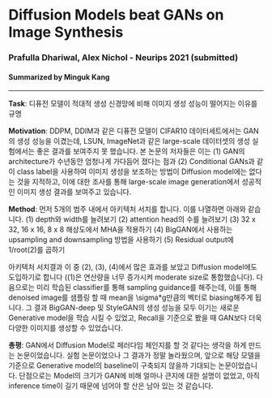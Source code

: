 # Diffusion Models beat GANs on Image Synthesis
### Prafulla Dhariwal, Alex Nichol - Neurips 2021 (submitted)
#### Summarized by Minguk Kang
----

**Task**: 디퓨전 모델이 적대적 생성 신경망에 비해 이미지 생성 성능이 떨어지는 이유를 규명
 
**Motivation**: DDPM, DDIM과 같은 디퓨전 모델이 CIFAR10 데이터세트에서는 GAN의 생성 성능을 이겼는데, LSUN, ImageNet과 같은 large-scale 데이터셋의 생성 실험에서는 좋은 결과를 보여주지 못 했습니다. 본 논문의 저자들은 이는 (1) GAN의 architecture가 수년동안 엄청나게 가다듬어 졌다는 점과 (2) Conditional GANs과 같이 class label을 사용하여 이미지 생성을 보조하는 방법이 Diffusion model에는 없다는 것을 지적하고, 이에 대한 조사를 통해 large-scale image generation에서 성공적인 이미지 생성 결과를 보여주고 있습니다.
 
**Method**: 먼저 5개의 범주 내에서 아키텍처 서치를 합니다. 이를 나열하면 아래와 같습니다. 
(1) depth와 width를 늘려보기
(2) attention head의 수를 늘려보기
(3) 32 x 32, 16 x 16, 8 x 8 해상도에서 MHA을 적용하기
(4) BigGAN에서 사용하는 upsampling and downsampling 방법을 사용하기
(5) Residual output에 1/root(2)를 곱하기
 
아키텍처 서치결과 이 중 (2), (3), (4)에서 많은 효과를 보았고 Diffusion model에도 도입하기로 합니다 ((1)은 연산량을 너무 증가시켜 moderate size로 통합했습니다). 
다음으로는 미리 학습된 classifier를 통해 sampling guidance를 해주는데, 이를 통해 denoised image를 샘플링 할 때 mean을 \sigma*g만큼의 벡터로 biasing해주게 됩니다. 그 결과 BigGAN-deep 및 StyleGAN의 생성 성능을 모두 이기는 새로운 Generative model을 학습 시킬 수 있었고, Recall을 기준으로 봤을 때 GAN보다 더욱 다양한 이미지를 생성할 수 있었습니다.
 
**총평**: GAN에서 Diffusion Model로 페러다임 체인지를 할 것 같다는 생각을 하게 만드는 논문이었습니다. 실험 논문이었으나 그 결과가 정말 놀라웠으며, 앞으로 해당 모델을 기준으로 Generative model의 baseline이 구축되지 않을까 기대되는 논문이었습니다. 단점으로는 Model의 크기가 GAN에 비해 얼마나 큰지에 대한 설명이 없었고, 아직 inference time이 길기 때문에 넘어야 할 산은 남아 있는 것 같습니다.

